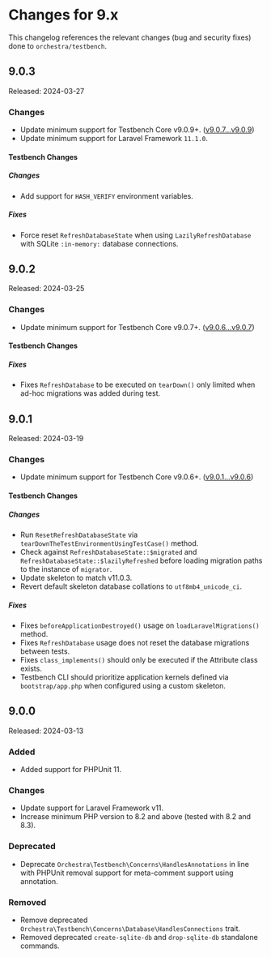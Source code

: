 # Changes for 9.x

This changelog references the relevant changes (bug and security fixes) done to `orchestra/testbench`.

## 9.0.3

Released: 2024-03-27

### Changes

* Update minimum support for Testbench Core v9.0.9+. ([v9.0.7...v9.0.9](https://github.com/orchestral/testbench-core/compare/v9.0.7...v9.0.9))
* Update minimum support for Laravel Framework `11.1.0`.

#### Testbench Changes

##### Changes

* Add support for `HASH_VERIFY` environment variables.

##### Fixes

* Force reset `RefreshDatabaseState` when using `LazilyRefreshDatabase` with SQLite `:in-memory:` database connections.

## 9.0.2

Released: 2024-03-25

### Changes

* Update minimum support for Testbench Core v9.0.7+. ([v9.0.6...v9.0.7](https://github.com/orchestral/testbench-core/compare/v9.0.6...v9.0.7))

#### Testbench Changes

##### Fixes

* Fixes `RefreshDatabase` to be executed on `tearDown()` only limited when ad-hoc migrations was added during test.

## 9.0.1

Released: 2024-03-19

### Changes

* Update minimum support for Testbench Core v9.0.6+. ([v9.0.1...v9.0.6](https://github.com/orchestral/testbench-core/compare/v9.0.1...v9.0.6))

#### Testbench Changes

##### Changes

* Run `ResetRefreshDatabaseState` via `tearDownTheTestEnvironmentUsingTestCase()` method.
* Check against `RefreshDatabaseState::$migrated` and `RefreshDatabaseState::$lazilyRefreshed` before loading migration paths to the instance of `migrator`.
* Update skeleton to match v11.0.3.
* Revert default skeleton database collations to `utf8mb4_unicode_ci`.

##### Fixes

* Fixes `beforeApplicationDestroyed()` usage on `loadLaravelMigrations()` method.
* Fixes `RefreshDatabase` usage does not reset the database migrations between tests.
* Fixes `class_implements()` should only be executed if the Attribute class exists.
* Testbench CLI should prioritize application kernels defined via `bootstrap/app.php` when configured using a custom skeleton.

## 9.0.0

Released: 2024-03-13

### Added

* Added support for PHPUnit 11.

### Changes

* Update support for Laravel Framework v11.
* Increase minimum PHP version to 8.2 and above (tested with 8.2 and 8.3).

### Deprecated

* Deprecate `Orchestra\Testbench\Concerns\HandlesAnnotations` in line with PHPUnit removal support for meta-comment support using annotation.

### Removed

* Remove deprecated `Orchestra\Testbench\Concerns\Database\HandlesConnections` trait.
* Removed deprecated `create-sqlite-db` and `drop-sqlite-db` standalone commands.

